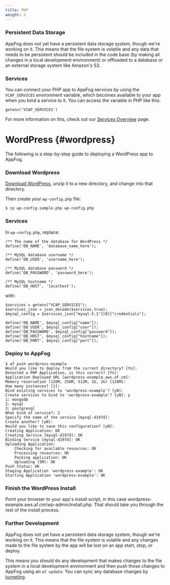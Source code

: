 ```yaml
---
title: PHP
weight: 3
---
```


### Persistent Data Storage

AppFog does not yet have a persistent data storage system, though we're working on it. This means that the file system is volatile and any data that needs to be persistent should be included in the code base (by making all changes in a local development environment) or offloaded to a database or an external storage system like Amazon's S3.  

### Services

You can connect your PHP app to AppFog services by using the `VCAP_SERVICES` environment variable, which becomes available to your app when you bind a service to it. You can access the variable in PHP like this: 


    getenv('VCAP_SERVICES')

For more information on this, check out our [Services Overview](/services/overview) page.

# WordPress {#wordpress}

The following is a step-by-step guide to deploying a WordPress app to AppFog.

### Download Wordpress

[Download WordPress](http://wordpress.org/download/), unzip it to a new directory, and change into that directory.

Then create your `wp-config.php` file:


    $ cp wp-config-sample.php wp-config.php

### Services

In `wp-config.php`, replace: 


    /** The name of the database for WordPress */
    define('DB_NAME', 'database_name_here');

    /** MySQL database username */
    define('DB_USER', 'username_here');

    /** MySQL database password */
    define('DB_PASSWORD', 'password_here');

    /** MySQL hostname */
    define('DB_HOST', 'localhost');

with: 


    $services = getenv("VCAP_SERVICES");
    $services_json = json_decode($services,true);
    $mysql_config = $services_json["mysql-5.1"][0]["credentials"];

    define('DB_NAME', $mysql_config["name"]);
    define('DB_USER', $mysql_config["user"]);
    define('DB_PASSWORD', $mysql_config["password"]);
    define('DB_HOST', $mysql_config["hostname"]);
    define('DB_PORT', $mysql_config["port"]);

### Deploy to AppFog


    $ af push wordpress-example
    Would you like to deploy from the current directory? [Yn]:
    Detected a PHP Application, is this correct? [Yn]:
    Application Deployed URL [wordpress-example.aws.af.cm]:
    Memory reservation (128M, 256M, 512M, 1G, 2G) [128M]:
    How many instances? [1]:
    Bind existing services to 'wordpress-example'? [yN]:
    Create services to bind to 'wordpress-example'? [yN]: y
    1: mongodb
    2: mysql
    3: postgresql
    What kind of service?: 2
    Specify the name of the service [mysql-d197d]:
    Create another? [yN]:
    Would you like to save this configuration? [yN]:
    Creating Application: OK
    Creating Service [mysql-d197d]: OK
    Binding Service [mysql-d197d]: OK
    Uploading Application:
        Checking for available resources: OK
        Processing resources: OK
        Packing application: OK
        Uploading (5M): OK
    Push Status: OK
    Staging Application 'wordpress-example': OK
    Starting Application 'wordpress-example': OK

### Finish the WordPress Install

Point your browser to your app's install script, in this case wordpress-example.aws.af.cm/wp-admin/install.php. That should take you through the rest of the install process. 

### Further Development

AppFog does not yet have a persistent data storage system, though we're working on it. This means that the file system is volatile and any changes made to the file system by the app will be lost on an app start, stop, or deploy. 

This means you should do any development that makes changes to the file system in a local development environment and then push those changes to AppFog using an `af update`. You can sync any database changes by [tunneling](/services/tunneling).
